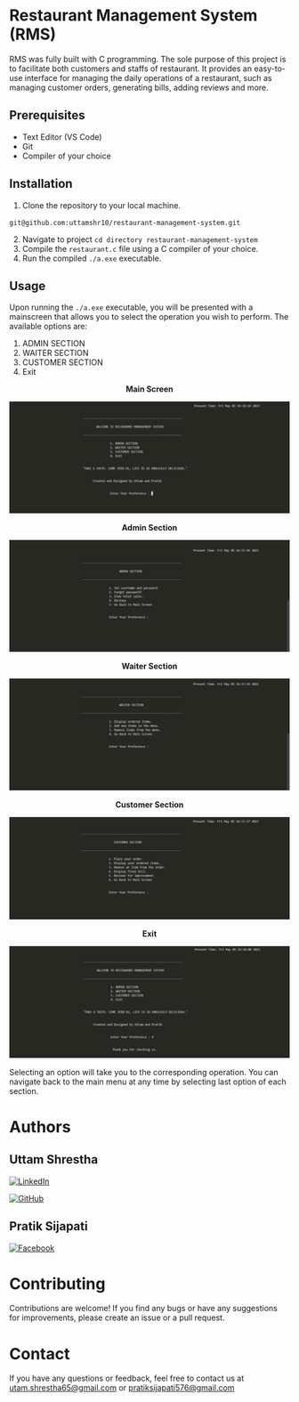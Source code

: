 # Restaurant Management System (RMS)
RMS was fully built with C programming. The sole purpose of this project is to facilitate both customers and staffs of restaurant. It provides an easy-to-use interface for managing the daily operations of a restaurant, such as managing customer orders, generating bills, adding reviews and more.

## Prerequisites
- Text Editor (VS Code)
- Git
- Compiler of your choice

## Installation

1. Clone the repository to your local machine.
```
git@github.com:uttamshr10/restaurant-management-system.git
```
2. Navigate to project `cd directory restaurant-management-system`
3. Compile the `restaurant.c` file using a C compiler of your choice.
4. Run the compiled `./a.exe` executable.

## Usage

Upon running the `./a.exe` executable, you will be presented with a mainscreen that allows you to select the operation you wish to perform. The available options are:

1. ADMIN SECTION
2. WAITER SECTION
3. CUSTOMER SECTION
4. Exit

<p align="center"><b>Main Screen</b></p>

![Alt text](/images/mainscreen.png)

<p align="center"><b>Admin Section</b></p>

![Alt text](/images/admin.png)

<p align="center"><b>Waiter Section</b></p>

![Alt text](/images/waiter.png)

<p align="center"><b>Customer Section</b></p>

![Alt text](/images/customer.png)

<p align="center"><b>Exit</b></p>

![Alt text](/images/exit.png)

Selecting an option will take you to the corresponding operation. You can navigate back to the main menu at any time by selecting last option of each section.

# Authors
## Uttam Shrestha
[![LinkedIn](https://img.shields.io/badge/-LinkedIn-blue?style=flat-square&logo=linkedin&logoColor=white)](https://www.linkedin.com/in/uttam-shrestha-b96032224/)
 
[![GitHub](https://img.shields.io/badge/GitHub-%23121011.svg?style=for-the-badge&logo=github&logoColor=white)](https://github.com/uttamshr10)


## Pratik Sijapati
 [![Facebook](https://img.shields.io/badge/-Facebook-blue?style=flat-square&logo=facebook&logoColor=white)](https://www.facebook.com/pravash.khadka.739)




# Contributing

Contributions are welcome! If you find any bugs or have any suggestions for improvements, please create an issue or a pull request.

# Contact

If you have any questions or feedback, feel free to contact us at utam.shrestha65@gmail.com or pratiksijapati576@gmail.com
